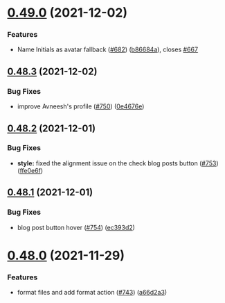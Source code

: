 # [0.49.0](https://github.com/EddieHubCommunity/LinkFree/compare/v0.48.3...v0.49.0) (2021-12-02)


### Features

* Name Initials as avatar fallback ([#682](https://github.com/EddieHubCommunity/LinkFree/issues/682)) ([b86684a](https://github.com/EddieHubCommunity/LinkFree/commit/b86684a1e1129b380700a99e6f638aae77ee2fe0)), closes [#667](https://github.com/EddieHubCommunity/LinkFree/issues/667)



## [0.48.3](https://github.com/EddieHubCommunity/LinkFree/compare/v0.48.2...v0.48.3) (2021-12-02)


### Bug Fixes

* improve Avneesh's profile ([#750](https://github.com/EddieHubCommunity/LinkFree/issues/750)) ([0e4676e](https://github.com/EddieHubCommunity/LinkFree/commit/0e4676ef865e63905b98e469a79427487ae38a65))



## [0.48.2](https://github.com/EddieHubCommunity/LinkFree/compare/v0.48.1...v0.48.2) (2021-12-01)


### Bug Fixes

* **style:** fixed the alignment issue on the check blog posts button ([#753](https://github.com/EddieHubCommunity/LinkFree/issues/753)) ([ffe0e6f](https://github.com/EddieHubCommunity/LinkFree/commit/ffe0e6f14b95fcf9702e87a787eea2966c2077fa))



## [0.48.1](https://github.com/EddieHubCommunity/LinkFree/compare/v0.48.0...v0.48.1) (2021-12-01)


### Bug Fixes

* blog post button hover ([#754](https://github.com/EddieHubCommunity/LinkFree/issues/754)) ([ec393d2](https://github.com/EddieHubCommunity/LinkFree/commit/ec393d2081c2be0b7ec0a3a65efa1ac08243cdb4))



# [0.48.0](https://github.com/EddieHubCommunity/LinkFree/compare/v0.47.20...v0.48.0) (2021-11-29)


### Features

* format files and add format action ([#743](https://github.com/EddieHubCommunity/LinkFree/issues/743)) ([a66d2a3](https://github.com/EddieHubCommunity/LinkFree/commit/a66d2a3ae24dc3b85a3b552387319e9fca7675a7))



